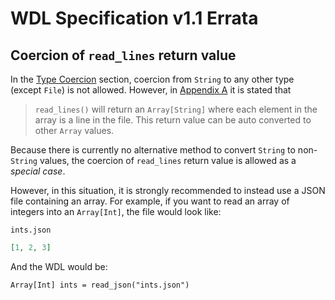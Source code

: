# WDL Specification v1.1 Errata

## Coercion of `read_lines` return value

In the [Type Coercion](https://github.com/openwdl/wdl/blob/main/versions/1.1/SPEC.md#type-coercion) section, coercion from `String` to any other type (except `File`) is not allowed. However, in [Appendix A](https://github.com/openwdl/wdl/blob/main/versions/1.1/SPEC.md#array-deserialization-using-read_lines) it is stated that

> `read_lines()` will return an `Array[String]` where each element in the array is a line in the
> file. This return value can be auto converted to other `Array` values.

Because there is currently no alternative method to convert `String` to non-`String` values, the coercion of `read_lines` return value is allowed as a *special case*.

However, in this situation, it is strongly recommended to instead use a JSON file containing an array. For example, if you want to read an array of integers into an `Array[Int]`, the file would look like:

`ints.json`
```json
[1, 2, 3]
```

And the WDL would be:

```wdl
Array[Int] ints = read_json("ints.json")
```
